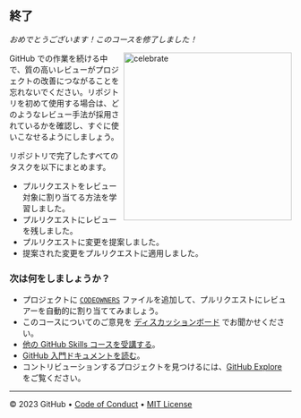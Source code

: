 

<!--
<<< 著者注: 終了 >>>
学習内容を復習し、フィードバックを求め、次のステップを提示してください。
-->

## 終了

_おめでとうございます！このコースを修了しました！_

<img src=https://octodex.github.com/images/hula_loop_octodex03.gif alt=celebrate width=300 align=right>

GitHub での作業を続ける中で、質の高いレビューがプロジェクトの改善につながることを忘れないでください。リポジトリを初めて使用する場合は、どのようなレビュー手法が採用されているかを確認し、すぐに使いこなせるようにしましょう。

リポジトリで完了したすべてのタスクを以下にまとめます。

- プルリクエストをレビュー対象に割り当てる方法を学習しました。
- プルリクエストにレビューを残しました。
- プルリクエストに変更を提案しました。
- 提案された変更をプルリクエストに適用しました。

### 次は何をしましょうか？

- プロジェクトに [`CODEOWNERS`](https://docs.github.com/en/repositories/managing-your-repositorys-settings-and-features/customizing-your-repository/about-code-owners) ファイルを追加して、プルリクエストにレビュアーを自動的に割り当ててみましょう。
- このコースについてのご意見を [ディスカッションボード](https://github.com/orgs/skills/discussions/categories/review-pull-requests) でお聞かせください。
- [他の GitHub Skills コースを受講する](https://github.com/skills)。
- [GitHub 入門ドキュメントを読む](https://docs.github.com/en/get-started)。
- コントリビューションするプロジェクトを見つけるには、[GitHub Explore](https://github.com/explore) をご覧ください。

<footer>

<!--
  <<< Author notes: Footer >>>
  Add a link to get support, GitHub status page, code of conduct, license link.
-->

---

&copy; 2023 GitHub &bull; [Code of Conduct](https://www.contributor-covenant.org/version/2/1/code_of_conduct/code_of_conduct.md) &bull; [MIT License](https://gh.io/mit)

</footer>
